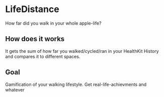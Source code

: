 # LifeDistance
How far did you walk in your whole apple-life?

## How does it works
It gets the sum of how far you walked/cycled/ran in your HealthKit History and compares it to different spaces.

## Goal

Gamification of your walking lifestyle. Get real-life-achievments and whatever
